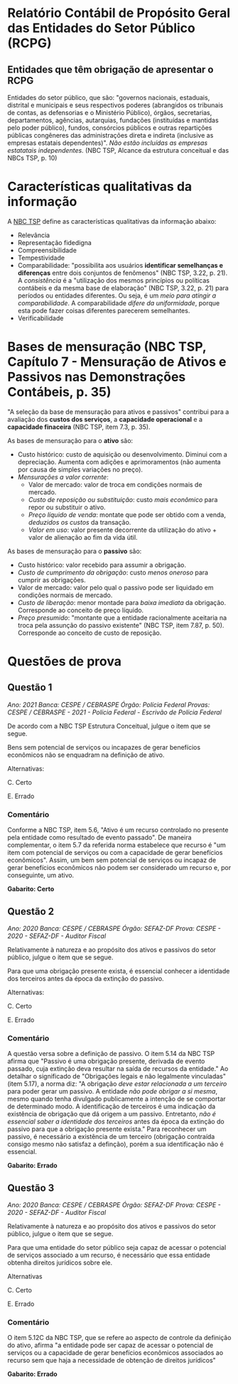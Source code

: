 # Relatório Contábil de Propósito Geral das Entidades do Setor Público (RCPG)

## Entidades que têm obrigação de apresentar o RCPG

Entidades do setor público, que são: "governos nacionais, estaduais, distrital e municipais e seus respectivos poderes (abrangidos os tribunais de contas, as defensorias e o Ministério Público), órgãos, secretarias, departamentos, agências, autarquias, fundações (instituídas e mantidas pelo poder público), fundos, consórcios públicos e outras repartições públicas congêneres das administrações direta e indireta (inclusive as empresas estatais dependentes)". _Não estão incluídas as empresas estatatais independentes_. (NBC TSP, Alcance da estrutura conceitual e das NBCs TSP, p. 10) 



# Características qualitativas da informação

A [NBC TSP](https://www1.cfc.org.br/sisweb/SRE/docs/NBCTSPEC.pdf) define as características qualitativas da informação abaixo:
* Relevância
* Representação fidedigna
* Compreensibilidade
* Tempestividade
* Comparabilidade: "possibilita aos usuários **identificar semelhanças e diferenças** entre dois conjuntos de fenômenos" (NBC TSP, 3.22, p. 21). A _consistência_ é a "utilização dos mesmos princípios ou políticas contábeis e da mesma base de elaboração" (NBC TSP, 3.22, p. 21) para períodos ou entidades diferentes. Ou seja, é um _meio para atingir a comparabilidade_. A comparabilidade _difere da uniformidade_, porque esta pode fazer coisas diferentes parecerem semelhantes. 
* Verificabilidade

# Bases de mensuração (NBC TSP, Capítulo 7 - Mensuração de Ativos e Passivos nas Demonstrações Contábeis, p. 35)

"A seleção da base de mensuração para ativos e passivos" contribui para a avaliação dos **custos dos serviços**, a **capacidade operacional** e a **capacidade finaceira** (NBC TSP, item 7.3, p. 35).

As bases de mensuração para o **ativo** são:
* Custo histórico: custo de aquisição ou desenvolvimento. Diminui com a depreciação. Aumenta com adições e aprimoramentos (não aumenta por causa de simples variações no preço).
* _Mensurações a valor corrente_:
  * Valor de mercado: valor de troca em condições normais de mercado.
  * _Custo de reposição ou substituição_: custo _mais econômico_ para repor ou substituir o ativo.
  * _Preço líquido de venda_: montate que pode ser obtido com a venda, _deduzidos os custos_ da transação.
  * _Valor em uso_: valor presente decorrente da utilização do ativo + valor de alienação ao fim da vida útil.

As bases de mensuração para o **passivo** são:
* Custo histórico: valor recebido para assumir a obrigação.
* _Custo de cumprimento da obrigação_: custo _menos oneroso_ para cumprir as obrigações.
* Valor de mercado: valor pelo qual o passivo pode ser liquidado em condições normais de mercado.
* _Custo de liberação_: menor montade para _baixa imediata_ da obrigação. Corresponde ao conceito de preço líquido.
* _Preço presumido_: "montante que a entidade racionalmente aceitaria na troca pela assunção do passivo existente" (NBC TSP, item 7.87, p. 50). Corresponde ao conceito de custo de reposição.

# Questões de prova

## Questão 1

*Ano: 2021 Banca: CESPE / CEBRASPE Órgão: Polícia Federal Provas: CESPE / CEBRASPE - 2021 - Polícia Federal - Escrivão de Polícia Federal*

De acordo com a NBC TSP Estrutura Conceitual, julgue o item que se segue.

Bens sem potencial de serviços ou incapazes de gerar benefícios econômicos não se enquadram na definição de ativo.

Alternativas:

C. Certo

E. Errado

### Comentário

Conforme a NBC TSP, item 5.6, "Ativo é um recurso controlado no presente pela entidade como resultado de evento passado". De maneira complementar, o item 5.7 da referida norma estabelece que recurso é "um item com potencial de serviços ou com a capacidade de gerar benefícios econômicos". Assim, um bem sem potencial de serviços ou incapaz de gerar benefícios econômicos não podem ser considerado um recurso e, por conseguinte, um ativo. 

**Gabarito: Certo**

## Questão 2

*Ano: 2020 Banca: CESPE / CEBRASPE Órgão: SEFAZ-DF Prova: CESPE - 2020 - SEFAZ-DF - Auditor Fiscal*

Relativamente à natureza e ao propósito dos ativos e passivos do setor público, julgue o item que se segue.

Para que uma obrigação presente exista, é essencial conhecer a identidade dos terceiros antes da época da extinção do passivo.

Alternativas:

C. Certo

E. Errado

### Comentário

A questão versa sobre a definição de passivo. O item 5.14 da NBC TSP afirma que "Passivo é uma obrigação presente, derivada de evento passado, cuja extinção deva resultar na saída de recursos da entidade." Ao detalhar o significado de "Obrigações legais e não legalmente vinculadas" (item 5.17), a norma diz: "A obrigação _deve estar relacionada a um terceiro_ para poder gerar um passivo. A entidade _não pode obrigar a si mesma_, mesmo quando tenha divulgado publicamente a intenção de se comportar de determinado modo. A identificação de terceiros é uma indicação da existência de obrigação que dá origem a um passivo. Entretanto, _não é essencial saber a identidade dos terceiros_ antes da época da
extinção do passivo para que a obrigação presente exista." Para reconhecer um passivo, é necessário a existência de um terceiro (obrigação contraída consigo mesmo não satisfaz a definção), porém a sua identificação não é essencial. 

**Gabarito: Errado**

## Questão 3

*Ano: 2020 Banca: CESPE / CEBRASPE Órgão: SEFAZ-DF Prova: CESPE - 2020 - SEFAZ-DF - Auditor Fiscal*

Relativamente à natureza e ao propósito dos ativos e passivos do setor público, julgue o item que se segue.

Para que uma entidade do setor público seja capaz de acessar o potencial de serviços associado a um recurso, é necessário que essa entidade obtenha direitos jurídicos sobre ele.

Alternativas

C. Certo

E. Errado

### Comentário

O item 5.12C da NBC TSP, que se refere ao aspecto de controle da definição do ativo, afirma "a entidade pode ser capaz de acessar o potencial de serviços ou a capacidade de gerar benefícios econômicos associados ao recurso sem que haja a necessidade de obtenção de direitos jurídicos"

**Gabarito: Errado**